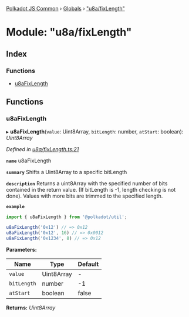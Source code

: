 [Polkadot JS Common](../README.md) › [Globals](../globals.md) › ["u8a/fixLength"](_u8a_fixlength_.md)

# Module: "u8a/fixLength"

## Index

### Functions

* [u8aFixLength](_u8a_fixlength_.md#u8afixlength)

## Functions

###  u8aFixLength

▸ **u8aFixLength**(`value`: Uint8Array, `bitLength`: number, `atStart`: boolean): *Uint8Array*

*Defined in [u8a/fixLength.ts:21](https://github.com/polkadot-js/common/blob/d3d8caa0/packages/util/src/u8a/fixLength.ts#L21)*

**`name`** u8aFixLength

**`summary`** Shifts a Uint8Array to a specific bitLength

**`description`** 
Returns a uint8Array with the specified number of bits contained in the return value. (If bitLength is -1, length checking is not done). Values with more bits are trimmed to the specified length.

**`example`** 
<BR>

```javascript
import { u8aFixLength } from '@polkadot/util';

u8aFixLength('0x12') // => 0x12
u8aFixLength('0x12', 16) // => 0x0012
u8aFixLength('0x1234', 8) // => 0x12
```

**Parameters:**

Name | Type | Default |
------ | ------ | ------ |
`value` | Uint8Array | - |
`bitLength` | number | -1 |
`atStart` | boolean | false |

**Returns:** *Uint8Array*
